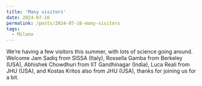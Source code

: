 ```yaml
---
title: 'Many visitors'
date: 2024-07-16
permalink: /posts/2024-07-16-many-visitors
tags:
  - Milano
---
```


We’re having a few visitors this summer, with lots of science going around. Welcome Jam Sadiq from SISSA (Italy), Rossella Gamba from Berkeley (USA), Abhishek Chowdhuri from IIT Gandhinagar (India), Luca Reali from JHU (USA), and Kostas Kritos also from JHU (USA), thanks for joining us for a bit.

